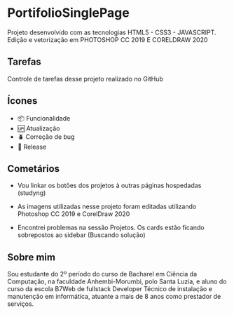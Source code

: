# PortifolioSinglePage

Projeto desenvolvido com as tecnologias HTML5 - CSS3 - JAVASCRIPT. Edição e vetorização em PHOTOSHOP CC 2019 E CORELDRAW 2020

## Tarefas

 Controle de tarefas desse projeto realizado no GitHub

 

 ## Ícones

- :package: Funcionalidade
- :up: Atualização
- :beetle: Correção de bug
- :checkered_flag: Release

## Cometários

- Vou linkar os botões dos projetos à outras páginas hospedadas (studyng)

- As imagens utilizadas nesse projeto foram editadas utilizando Photoshop CC 2019 e CorelDraw 2020

- Encontrei problemas na sessão Projetos. Os cards estão ficando sobrepostos ao sidebar (Buscando solução)

## Sobre mim

   Sou estudante do 2º período do curso de Bacharel em Ciência da Computação, na faculdade Anhembi-Morumbi, polo Santa Luzia, e aluno do curso
   da escola B7Web de fullstack Developer
   Técnico de instalação e manutenção em informática, atuante a mais de 8 anos como prestador de serviços.
